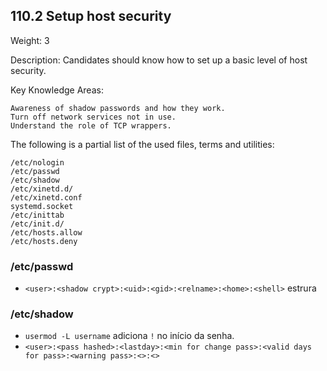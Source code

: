 ## 110.2 Setup host security
Weight: 3

Description: Candidates should know how to set up a basic level of host security.

Key Knowledge Areas:

    Awareness of shadow passwords and how they work.
    Turn off network services not in use.
    Understand the role of TCP wrappers.

The following is a partial list of the used files, terms and utilities:

    /etc/nologin
    /etc/passwd
    /etc/shadow
    /etc/xinetd.d/
    /etc/xinetd.conf
    systemd.socket
    /etc/inittab
    /etc/init.d/
    /etc/hosts.allow
    /etc/hosts.deny

### /etc/passwd

* `<user>:<shadow crypt>:<uid>:<gid>:<relname>:<home>:<shell>` estrura

### /etc/shadow

* `usermod -L username` adiciona `!` no início da senha.
* `<user>:<pass hashed>:<lastday>:<min for change pass>:<valid days for pass>:<warning pass>:<>:<>`
